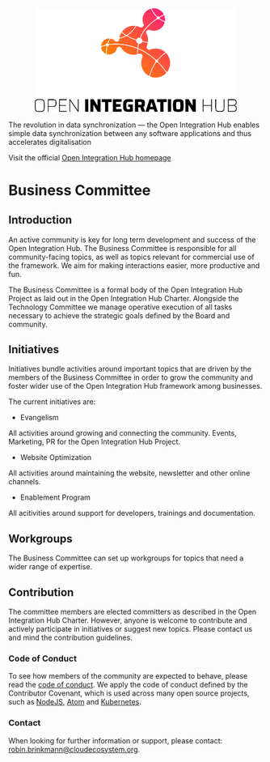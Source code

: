 <p align="center">
  <img src="https://github.com/openintegrationhub/BusinessCommittee/blob/master/Assets/medium-oih-einzeilig-zentriert.jpg" alt="Sublime's custom image" width="400"/>
</p>

The revolution in data synchronization — the Open Integration Hub enables simple data synchronization between any software applications and thus accelerates digitalisation

Visit the official [Open Integration Hub homepage](https://www.openintegrationhub.org/)

# Business Committee


## Introduction

An active community is key for long term development and success of the Open Integration Hub. The Business Committee is responsible for all community-facing topics, as well as topics relevant for commercial use of the framework. We aim for making interactions easier, more productive and fun.

The Business Committee is a formal body of the Open Integration Hub Project as laid out in the Open Integration Hub Charter. Alongside the Technology Committee we manage operative execution of all tasks necessary to achieve the strategic goals defined by the Board and community.


## Initiatives

Initiatives bundle activities around important topics that are driven by the members of the Business Committee in order to grow the community and foster wider use of the Open Integration Hub framework among businesses.

The current initiatives are:
* Evangelism

All activities around growing and connecting the community. Events, Marketing, PR for the Open Integration Hub Project.

* Website Optimization

All activities around maintaining the website, newsletter and other online channels.

* Enablement Program

All acitivities around support for developers, trainings and documentation.


## Workgroups

The Business Committee can set up workgroups for topics that need a wider range of expertise.


## Contribution
The committee members are elected committers as described in the Open Integration Hub Charter. 
However, anyone is welcome to contribute and actively participate in initiatives or suggest new topics. Please contact us and mind the contribution guidelines.


### Code of Conduct

To see how members of the community are expected to behave, please read the [code of conduct](CODE_OF_CONDUCT.md). We apply the code of conduct defined by the Contributor Covenant, which is used across many open source projects, such as [NodeJS](https://github.com/nodejs/node), [Atom](https://github.com/atom/atom) and [Kubernetes](https://github.com/kubernetes/kubernetes).

### Contact
When looking for further information or support, please contact: robin.brinkmann@cloudecosystem.org.
